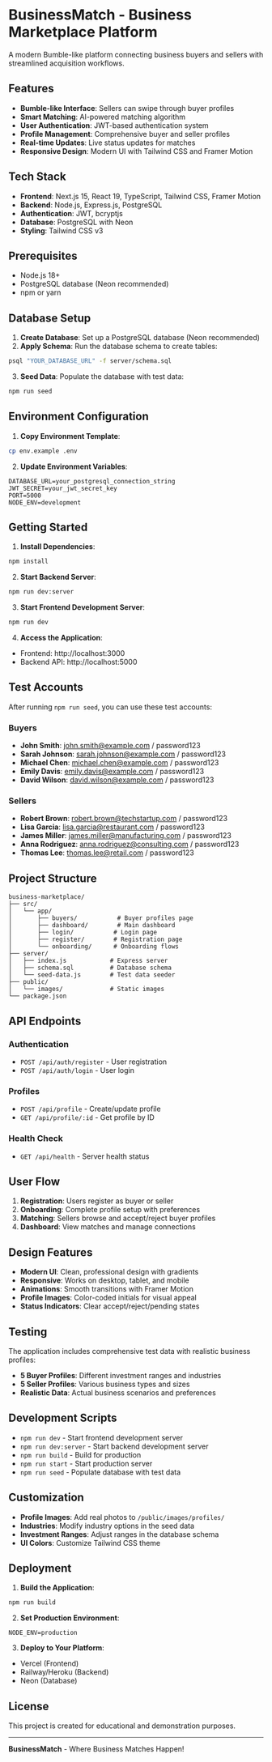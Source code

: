 # BusinessMatch - Business Marketplace Platform

A modern Bumble-like platform connecting business buyers and sellers with streamlined acquisition workflows.

## Features

- **Bumble-like Interface**: Sellers can swipe through buyer profiles
- **Smart Matching**: AI-powered matching algorithm
- **User Authentication**: JWT-based authentication system
- **Profile Management**: Comprehensive buyer and seller profiles
- **Real-time Updates**: Live status updates for matches
- **Responsive Design**: Modern UI with Tailwind CSS and Framer Motion

## Tech Stack

- **Frontend**: Next.js 15, React 19, TypeScript, Tailwind CSS, Framer Motion
- **Backend**: Node.js, Express.js, PostgreSQL
- **Authentication**: JWT, bcryptjs
- **Database**: PostgreSQL with Neon
- **Styling**: Tailwind CSS v3

## Prerequisites

- Node.js 18+ 
- PostgreSQL database (Neon recommended)
- npm or yarn

## Database Setup

1. **Create Database**: Set up a PostgreSQL database (Neon recommended)
2. **Apply Schema**: Run the database schema to create tables:

```bash
psql "YOUR_DATABASE_URL" -f server/schema.sql
```

3. **Seed Data**: Populate the database with test data:

```bash
npm run seed
```

## Environment Configuration

1. **Copy Environment Template**:
```bash
cp env.example .env
```

2. **Update Environment Variables**:
```env
DATABASE_URL=your_postgresql_connection_string
JWT_SECRET=your_jwt_secret_key
PORT=5000
NODE_ENV=development
```

## Getting Started

1. **Install Dependencies**:
```bash
npm install
```

2. **Start Backend Server**:
```bash
npm run dev:server
```

3. **Start Frontend Development Server**:
```bash
npm run dev
```

4. **Access the Application**:
- Frontend: http://localhost:3000
- Backend API: http://localhost:5000

## Test Accounts

After running `npm run seed`, you can use these test accounts:

### Buyers
- **John Smith**: john.smith@example.com / password123
- **Sarah Johnson**: sarah.johnson@example.com / password123
- **Michael Chen**: michael.chen@example.com / password123
- **Emily Davis**: emily.davis@example.com / password123
- **David Wilson**: david.wilson@example.com / password123

### Sellers
- **Robert Brown**: robert.brown@techstartup.com / password123
- **Lisa Garcia**: lisa.garcia@restaurant.com / password123
- **James Miller**: james.miller@manufacturing.com / password123
- **Anna Rodriguez**: anna.rodriguez@consulting.com / password123
- **Thomas Lee**: thomas.lee@retail.com / password123

## Project Structure

```
business-marketplace/
├── src/
│   └── app/
│       ├── buyers/           # Buyer profiles page
│       ├── dashboard/        # Main dashboard
│       ├── login/           # Login page
│       ├── register/        # Registration page
│       └── onboarding/      # Onboarding flows
├── server/
│   ├── index.js            # Express server
│   ├── schema.sql          # Database schema
│   └── seed-data.js        # Test data seeder
├── public/
│   └── images/             # Static images
└── package.json
```

## API Endpoints

### Authentication
- `POST /api/auth/register` - User registration
- `POST /api/auth/login` - User login

### Profiles
- `POST /api/profile` - Create/update profile
- `GET /api/profile/:id` - Get profile by ID

### Health Check
- `GET /api/health` - Server health status

## User Flow

1. **Registration**: Users register as buyer or seller
2. **Onboarding**: Complete profile setup with preferences
3. **Matching**: Sellers browse and accept/reject buyer profiles
4. **Dashboard**: View matches and manage connections

## Design Features

- **Modern UI**: Clean, professional design with gradients
- **Responsive**: Works on desktop, tablet, and mobile
- **Animations**: Smooth transitions with Framer Motion
- **Profile Images**: Color-coded initials for visual appeal
- **Status Indicators**: Clear accept/reject/pending states

## Testing

The application includes comprehensive test data with realistic business profiles:

- **5 Buyer Profiles**: Different investment ranges and industries
- **5 Seller Profiles**: Various business types and sizes
- **Realistic Data**: Actual business scenarios and preferences

## Development Scripts

- `npm run dev` - Start frontend development server
- `npm run dev:server` - Start backend development server
- `npm run build` - Build for production
- `npm run start` - Start production server
- `npm run seed` - Populate database with test data

## Customization

- **Profile Images**: Add real photos to `/public/images/profiles/`
- **Industries**: Modify industry options in the seed data
- **Investment Ranges**: Adjust ranges in the database schema
- **UI Colors**: Customize Tailwind CSS theme

## Deployment

1. **Build the Application**:
```bash
npm run build
```

2. **Set Production Environment**:
```env
NODE_ENV=production
```

3. **Deploy to Your Platform**:
- Vercel (Frontend)
- Railway/Heroku (Backend)
- Neon (Database)

## License

This project is created for educational and demonstration purposes.

---

**BusinessMatch** - Where Business Matches Happen!
